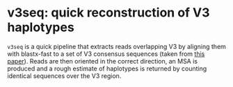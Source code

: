# v3seq: quick reconstruction of V3 haplotypes

`v3seq` is a quick pipeline that extracts reads overlapping V3 by aligning
them with blastx-fast to a set of V3 consensus sequences (taken from
[this paper](https://doi.org/10.1016/S0165-2478(02)00101-3)). Reads are then
oriented in the correct direction, an MSA is produced and a rough estimate
of haplotypes is returned by counting identical sequences over the V3 region.
